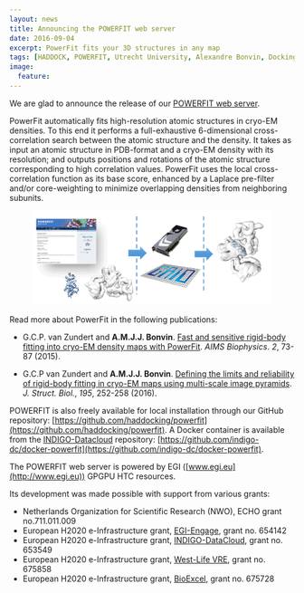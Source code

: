 ```yaml
---
layout: news
title: Announcing the POWERFIT web server
date: 2016-09-04
excerpt: PowerFit fits your 3D structures in any map
tags: [HADDOCK, POWERFIT, Utrecht University, Alexandre Bonvin, Docking]
image:
  feature:
---
```


We are glad to announce the release of our [POWERFIT web server](http://milou.science.uu.nl/services/POWERFIT). 

PowerFit automatically fits high-resolution atomic structures in cryo-EM densities. To this end it performs a full-exhaustive 6-dimensional cross-correlation search between the atomic structure and the density. It takes as input an atomic structure in PDB-format and a cryo-EM density with its resolution; and outputs positions and rotations of the atomic structure corresponding to high correlation values. PowerFit uses the local cross-correlation function as its base score, enhanced by a Laplace pre-filter and/or core-weighting to minimize overlapping densities from neighboring subunits.

<figure align="center">
    <img src="/images/posts/powerfit.png">
</figure>

Read more about PowerFit in the following publications:

* G.C.P. van Zundert and **A.M.J.J. Bonvin**.
[Fast and sensitive rigid-body fitting into cryo-EM density maps with PowerFit](http://dx.doi.org/doi:10.3934/biophy.2015.2.73).
_AIMS Biophysics_. *2*, 73-87 (2015).

* G.C.P van Zundert and  **A.M.J.J. Bonvin**.
[Defining the limits and reliability of rigid-body fitting in cryo-EM maps using multi-scale image pyramids](http://dx.doi.org/10.1016/j.jsb.2016.06.011).
_J. Struct. Biol._, *195*, 252-258 (2016).
	
POWERFIT is also freely available for local installation through our GitHub repository: [https://github.com/haddocking/powerfit](https://github.com/haddocking/powerfit). 
A Docker container is available from the [INDIGO-Datacloud](http://www.indigo-datacloud.eu) repository: [https://github.com/indigo-dc/docker-powerfit](https://github.com/indigo-dc/docker-powerfit).

The POWERFIT web server is powered by EGI ([www.egi.eu](http://www.egi.eu)) GPGPU HTC resources. 


Its development was made possible with support from various grants: 

 - Netherlands Organization for Scientific Research (NWO), ECHO grant no.711.011.009
 - European H2020 e-Infrastructure grant, [EGI-Engage](http://www.egi.eu), grant no. 654142
 - European H2020 e-Infrastructure grant, [INDIGO-DataCloud](http://www.indigo-datacloud.eu), grant no. 653549
 - European H2020 e-Infrastructure grant, [West-Life VRE](http://www.westlife.eu), grant no. 675858
 - European H2020 e-Infrastructure grant, [BioExcel](http://www.bioexcle.eu), grant no. 675728
